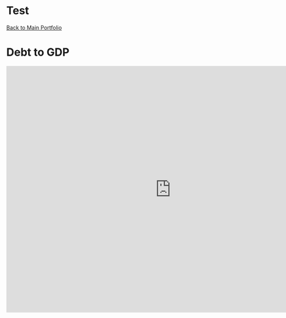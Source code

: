 # Test
[Back to Main Portfolio](https://azizaangari.github.io/AzizData/)

# Debt to GDP
<iframe src="https://data.oecd.org/chart/5Pgq" width="860" height="645" style="border: 0" mozallowfullscreen="true" webkitallowfullscreen="true" allowfullscreen="true"><a href="https://data.oecd.org/chart/5Pgq" target="_blank">OECD Chart: General government debt, Total, % of GDP, Annual, 2015</a></iframe>
